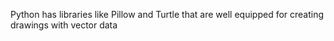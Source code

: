 

Python has libraries like Pillow and Turtle that are well equipped for creating drawings with vector data
